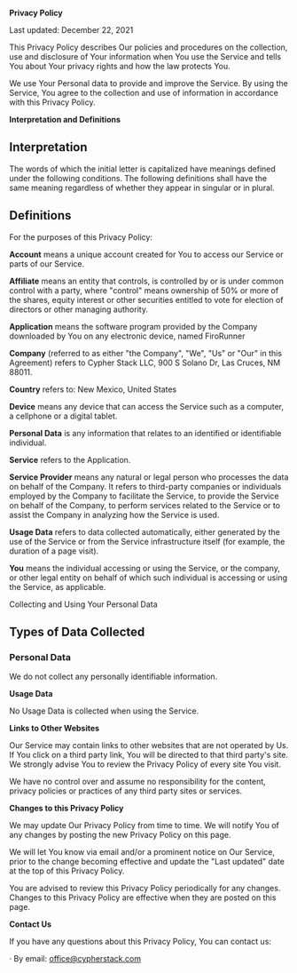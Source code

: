 <!-----

Yay, no errors, warnings, or alerts!

Conversion time: 0.347 seconds.


Using this Markdown file:

1. Paste this output into your source file.
2. See the notes and action items below regarding this conversion run.
3. Check the rendered output (headings, lists, code blocks, tables) for proper
   formatting and use a linkchecker before you publish this page.

Conversion notes:

* Docs to Markdown version 1.0β33
* Wed Jan 19 2022 13:21:30 GMT-0800 (PST)
* Source doc: Copy of Privacy Policy FiroRunner
----->


**Privacy Policy**

Last updated: December 22, 2021

This Privacy Policy describes Our policies and procedures on the collection, use and disclosure of Your information when You use the Service and tells You about Your privacy rights and how the law protects You.

We use Your Personal data to provide and improve the Service. By using the Service, You agree to the collection and use of information in accordance with this Privacy Policy.

**Interpretation and Definitions**


## **Interpretation**

The words of which the initial letter is capitalized have meanings defined under the following conditions. The following definitions shall have the same meaning regardless of whether they appear in singular or in plural.


## **Definitions**

For the purposes of this Privacy Policy:

**Account** means a unique account created for You to access our Service or parts of our Service.

**Affiliate** means an entity that controls, is controlled by or is under common control with a party, where "control" means ownership of 50% or more of the shares, equity interest or other securities entitled to vote for election of directors or other managing authority.

**Application** means the software program provided by the Company downloaded by You on any electronic device, named FiroRunner

**Company** (referred to as either "the Company", "We", "Us" or "Our" in this Agreement) refers to Cypher Stack LLC, 900 S Solano Dr, Las Cruces, NM 88011.

**Country** refers to: New Mexico, United States

**Device** means any device that can access the Service such as a computer, a cellphone or a digital tablet.

**Personal Data** is any information that relates to an identified or identifiable individual.

**Service** refers to the Application.

**Service Provider** means any natural or legal person who processes the data on behalf of the Company. It refers to third-party companies or individuals employed by the Company to facilitate the Service, to provide the Service on behalf of the Company, to perform services related to the Service or to assist the Company in analyzing how the Service is used.

**Usage Data** refers to data collected automatically, either generated by the use of the Service or from the Service infrastructure itself (for example, the duration of a page visit).

**You** means the individual accessing or using the Service, or the company, or other legal entity on behalf of which such individual is accessing or using the Service, as applicable.

Collecting and Using Your Personal Data


## **Types of Data Collected**


### **Personal Data**

We do not collect any personally identifiable information. 

**Usage Data**

No Usage Data is collected when using the Service.

**Links to Other Websites**

Our Service may contain links to other websites that are not operated by Us. If You click on a third party link, You will be directed to that third party's site. We strongly advise You to review the Privacy Policy of every site You visit.

We have no control over and assume no responsibility for the content, privacy policies or practices of any third party sites or services.

**Changes to this Privacy Policy**

We may update Our Privacy Policy from time to time. We will notify You of any changes by posting the new Privacy Policy on this page.

We will let You know via email and/or a prominent notice on Our Service, prior to the change becoming effective and update the "Last updated" date at the top of this Privacy Policy.

You are advised to review this Privacy Policy periodically for any changes. Changes to this Privacy Policy are effective when they are posted on this page.

**Contact Us**

If you have any questions about this Privacy Policy, You can contact us:

·       By email: office@cypherstack.com
